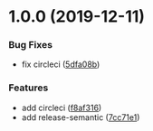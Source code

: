 # 1.0.0 (2019-12-11)


### Bug Fixes

* fix circleci ([5dfa08b](https://github.com/locona/jira/commit/5dfa08beffbb88c4c8f47d0ee56c9a49bdbf7c22))


### Features

* add circleci ([f8af316](https://github.com/locona/jira/commit/f8af3163a0ea414d46d12d22530e3e118151570d))
* add release-semantic ([7cc71e1](https://github.com/locona/jira/commit/7cc71e158d8f7aee95ba55d2ddf6ddd66137cddc))
